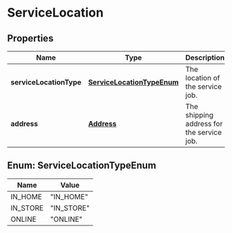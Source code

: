 
# ServiceLocation

## Properties
Name | Type | Description | Notes
------------ | ------------- | ------------- | -------------
**serviceLocationType** | [**ServiceLocationTypeEnum**](#ServiceLocationTypeEnum) | The location of the service job. |  [optional]
**address** | [**Address**](Address.md) | The shipping address for the service job. |  [optional]


<a name="ServiceLocationTypeEnum"></a>
## Enum: ServiceLocationTypeEnum
Name | Value
---- | -----
IN_HOME | &quot;IN_HOME&quot;
IN_STORE | &quot;IN_STORE&quot;
ONLINE | &quot;ONLINE&quot;



